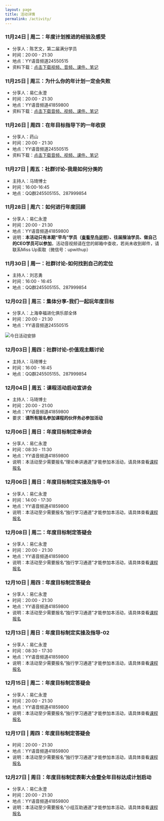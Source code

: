 ```yaml
---
layout: page
title: 活动详情
permalink: /activity/
---
```


### 11月24日 | 周二：年度计划推进的经验及感受

- 分享人：陈艺文，第二届满分学员
- 时间：20:00 - 21:30
- 地点：YY语音频道24550515
- 资料下载：[点击下载视频、音频、课件、笔记](http://pan.baidu.com/s/1i3wHhUd)

### 11月25日 | 周三：为什么你的年计划一定会失败

- 分享人：易仁永澄
- 时间：20:00 - 21:30
- 地点：YY语音频道41859800
- 资料下载：[点击下载音频、视频、课件、笔记](http://pan.baidu.com/s/1hqubSsk)

### 11月26日 | 周四：在年目标指导下的一年收获

- 分享人：药山
- 时间：20:00 - 21:30
- 地点：YY语音频道24550515
- 资料下载：[点击下载音频、视频、课件、笔记](http://pan.baidu.com/s/1eQz5ptS)

### 11月27日 | 周五：社群讨论-我是如何分类的

- 主持人：马琦博士
- 时间：16:00-16:45
- 地点：QQ群245505155、287999854

### 11月28日 | 周六：如何进行年度回顾

- 分享人：易仁永澄
- 时间：20:00 - 21:30
- 地点：YY语音频道41859800
- 说明：**本活动只有本期“早鸟”学员（[查看早鸟说明](http://nianmubiao.com/enroll/)）、往届揩油学员、做自己的CEO学员可以参加**，活动音视频请在您的邮箱中查收，若尚未收到邮件，请联系Miss Up索取（微信号：upwithup）

### 11月30日 | 周一：社群讨论-如何找到自己的定位

- 主持人：刘志勇
- 时间：16:00 - 16:45
- 地点：QQ群245505155、287999854

### 12月02日 | 周三：集体分享-我们一起玩年度目标

- 分享人：上海幸福进化俱乐部全体
- 时间：20:00 - 21:30
- 地点：YY语音频道24550515

![今日活动安排](http://77fm42.com1.z0.glb.clouddn.com/web-today.jpg)

### 12月03日 | 周四：社群讨论-价值观主题讨论

- 主持人：马琦博士
- 时间：16:00 - 16:45
- 地点：QQ群245505155、287999854

### 12月04日 | 周五：课程活动启动宣讲会

- 主持人：马琦博士
- 时间：20:00 - 21:00
- 地点：YY语音频道41859800
- 要求：**请所有报名参加课程的伙伴务必参加活动**

### 12月06日 | 周日：年度目标制定串讲会

- 分享人：易仁永澄
- 时间：08:30 - 11:30
- 地点：YY语音频道41859800
- 说明：本活动至少需要报名“理论串讲通道”才能参加本活动，请具体查看[课程报名](http://nianmubiao.com/enroll/)

### 12月06日 | 周日：年度目标制定实操及指导-01

- 分享人：易仁永澄
- 时间：14:00 - 17:30
- 地点：YY语音频道41859800
- 说明：本活动至少需要报名“独行学习通道”才能参加本活动，请具体查看[课程报名](http://nianmubiao.com/enroll/)

### 12月08日 | 周二：年度目标制定答疑会

- 分享人：易仁永澄
- 时间：20:00 - 21:30
- 地点：YY语音频道41859800
- 说明：本活动至少需要报名“独行学习通道”才能参加本活动，请具体查看[课程报名](http://nianmubiao.com/enroll/)

### 12月10日 | 周四：年度目标制定答疑会

- 分享人：易仁永澄
- 时间：20:00 - 21:30
- 地点：YY语音频道41859800
- 说明：本活动至少需要报名“独行学习通道”才能参加本活动，请具体查看[课程报名](http://nianmubiao.com/enroll/)

### 12月13日 | 周日：年度目标制定实操及指导-02

- 分享人：易仁永澄
- 时间：08:30 - 17:30
- 地点：YY语音频道41859800
- 说明：本活动至少需要报名“独行学习通道”才能参加本活动，请具体查看[课程报名](http://nianmubiao.com/enroll/)

### 12月15日 | 周二：年度目标制定答疑会

- 分享人：易仁永澄
- 时间：20:00 - 21:30
- 地点：YY语音频道41859800
- 说明：本活动至少需要报名“独行学习通道”才能参加本活动，请具体查看[课程报名](http://nianmubiao.com/enroll/)

### 12月17日 | 周四：年度目标制定答疑会

- 时间：20:00 - 21:30
- 地点：YY语音频道41859800
- 说明：本活动至少需要报名“独行学习通道”才能参加本活动，请具体查看[课程报名](http://nianmubiao.com/enroll/)

### 12月27日 | 周日：年度目标制定表彰大会暨全年目标达成计划启动

- 分享人：易仁永澄
- 时间：20:00 - 21:30
- 地点：YY语音频道41859800
- 说明：本活动至少需要报名“小组互助通道”才能参加本活动，请具体查看[课程报名](http://nianmubiao.com/enroll/)
